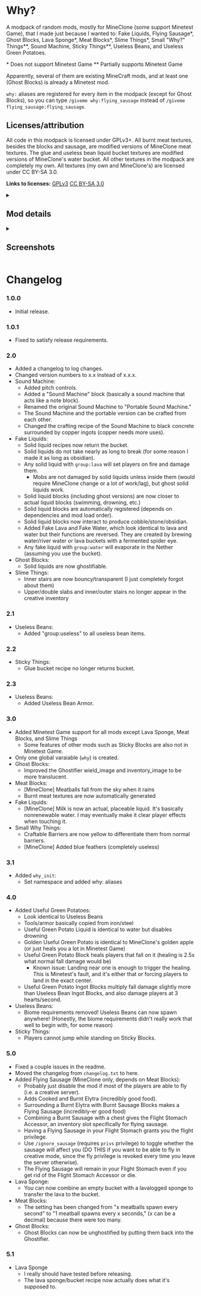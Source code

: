 # Why?
A modpack of random mods, mostly for MineClone (some support Minetest Game), that I made just because I wanted to: Fake Liquids, Flying Sausage\*, Ghost Blocks, Lava Sponge\*, Meat Blocks\*, Slime Things\*, Small "Why?" Things\*\*, Sound Machine, Sticky Things\*\*, Useless Beans, and Useless Green Potatoes.

\* Does not support Minetest Game
\*\* Partially supports Minetest Game

Apparently, several of them are existing MineCraft mods, and at least one (Ghost Blocks) is already a Minetest mod.

`why:` aliases are registered for every item in the modpack (except for Ghost Blocks), so you can type `/giveme why:flying_sausage` instead of `/giveme flying_sausage:flying_sausage`.

## Licenses/attribution
All code in this modpack is licensed under GPLv3+. All burnt meat textures, besides the blocks and sausage, are modified versions of MineClone meat textures. The glue and useless bean liquid bucket textures are modified versions of MineClone's water bucket. All other textures in the modpack are completely my own. All textures (my own and MineClone's) are licensed under CC BY-SA 3.0.

**Links to licenses:**
[GPLv3](https://www.gnu.org/licenses/gpl-3.0.en.html)
[CC BY-SA 3.0](https://creativecommons.org/licenses/by-sa/3.0/legalcode)

<details>
<summary><h2>Mod details</h2></summary>

### Fake Liquids
A mod that adds solid liquid blocks. They can be crafted by placing glass to the left, right, and bottom of the filled bucket (basically making a glass bottle with the bucket inside). Also adds fake lava and fake water (which look identical but their functions are swapped). To craft them, brew lava, water, or river water buckets with fermented spider eyes (in Minetest Game, craft the bucket with a Mese crystal).

### Flying Sausage*
Adds Cooked Elytras and Burnt Elytras (both incredibly good foods), as well as a Flying Sausage (an even better food, crafted by surrounding a Burnt Elytra with Burnt Sausage Blocks). Crafting a Flight Stomach Accessor (by mixing a chest and a burnt sausage) and putting a Flying Sausage into it will grant you the `fly` privilege. The Flying Sausage will remain in your Flight Stomach even if you get rid of the Flight Stomach Accessor or die.

### `get_group_items`
A mod that adds a function that could potentially be used in other mods. It simply searches through every item and returns a table of each item that matches each group passed to it.

### Ghost Blocks
A mod that creates Ghost Blocks, effectively normal blocks with no collision. They can be created using the "Ghostifier", which can be crafted by surrounding a ghast tear with glass blocks. Placing Ghost Blocks in the Ghostifier will convert them back to normal blocks.

<details><summary>More details</summary>

MineClone's chests, ender chests, shulker boxes, item frames, beacons, grindstones, anvils, barrels, brewing stands, furnaces (any type), hoppers, and probably other items don't work normally as ghost blocks. Armor stands work, but the armor is not shown. Anvils still fall, break items, and damage players/mobs. Beehives and bee nests probably don't work, but I don't know how to test them. Jukeboxes *work*, but it's impossible to get music discs back from them, even by breaking them.

Anything with multiple states (buttons, doors, trapdoors, observers, powered rails, command blocks, etc.) or multiple blocks (beds, doors, etc.) will not work correctly, instead turning into the "real" version when changed. Anything that can turn into another block will do so. In other words, stripping a ghost log will turn it into a normal (non-stripped) log.

Ghost scaffolding instantly turns into normal scaffolding when placed.

Most blocks should still be usable in *group* crafting recipes (since I'm not overriding most groups), meaning that ghost cobble will still be usable in any crafting recipe that uses group:cobble (such as furnaces/tools).

If you want to see inside the ghost blocks, use third-person view. As long as the camera is inside a ghost block, you should be able to see through them. This makes ghost blocks double as x-ray blocks.

</details>

### Lava Sponge*
Adds a lava sponge to MineClone. Lava sponges act exactly like normal sponges, but soak up lava instead of water. To return them to un-lava-logged sponges, use them as fuel in a furnace. They are completely safe to touch when lava-logged, mostly because I'm lazy. To craft a lava sponge, surround a regular sponge with netherrack.

### Meat Blocks*
Adds craftable, cookable, edible meat blocks to MineClone. Also adds burnt meat and sausage. Eating burnt meat sets you on fire. You can craft a meat block with any kind of meat (besides tropical fish/clownfish and pufferfish) simply by placing that meat in a 3x3 square. You can cook raw meat blocks to get cooked ones, and cooked ones to get burnt ones.

### Slime Things*
Adds slime slabs, stairs, pressure plates, and buttons.

### Small "Why?" Things**
A few of small additions: glowing sunflowers, bouncy wool, completely useless blue feathers, and craftable barriers. The barriers are crafted by surrounding obsidian with glass, and the blue feathers are crafted by combining feathers and blue dye. Minetest Game does not have sunflowers or feathers, so these features don't exist.

### Sound Machine
Adds a block that can create any sound in the game (with a few buttons for presets and pitch controls). It will play the sound when a button in the formspec is clicked, when the block is punched, or when it is powered by a redstone signal. It can be crafted by placing copper ingots around black concrete (or black wool in Minetest Game). Also adds a Portable Sound Machine, an item (not a block) that opens the same formspec.

### Sticky Things**
Adds glue and sticky blocks, which slow down players. Craft glue by combining a flower with a water bucket (a quick Google search said that one common recipe for glue was flour and water, and... pun). Craft sticky blocks mixing soul sand and ice. Sticky blocks depend on a mod included in MineClone, and are therefore not in Minetest Game.

### Useless Beans
Beans... that are useless. They grow everywhere. Annoy everyone by filling their inventories with useless beans! For added irritation, you can put one useless bean into a crafting table and get 64. Craft useless bean tools, smelt them into beangots (useless bean ingots), flood the world with useless bean liquid, and more!

### Useful Green Potatoes
Potatoes... that are green and useful. They grow everywhere, and look identical to useless beans. Craft useful green potato tools, smelt them into useful green potato ingots, flood the world with useful green potato liquid, and more!

### `why_init`
Contains basic setup stuff, as well as a few functions used by multiple mods. I mostly created it for annoying dependency reasons. All other Why mods depend on it, ensuring that it loads before all of them.

<details><summary></summary><details><summary></summary><details><summary></summary><details><summary></summary><details><summary></summary><details><summary></summary><details><summary></summary><details><summary></summary><details><summary></summary><details><summary></summary><details><summary></summary><details><summary></summary><details><summary></summary><details><summary></summary><details><summary></summary><details><summary></summary><details><summary></summary><details><summary></summary><details><summary></summary><details><summary></summary><details><summary></summary><details><summary></summary><details><summary></summary><details><summary></summary><details><summary></summary><details><summary></summary><details><summary></summary><details><summary></summary><details><summary></summary><details><summary></summary><details><summary></summary><details><summary></summary><details><summary></summary><details><summary></summary><details><summary></summary><details><summary></summary><details><summary></summary><details><summary></summary><details><summary></summary><details><summary></summary><details><summary></summary><details><summary></summary><details><summary></summary><details><summary></summary><details><summary></summary><details><summary></summary><details><summary></summary><details><summary></summary><details><summary></summary><details><summary></summary><details><summary></summary><details><summary></summary><details><summary></summary><details><summary></summary><details><summary></summary><details><summary></summary><details><summary></summary><details><summary></summary><details><summary></summary><details><summary></summary><details><summary></summary><details><summary></summary><details><summary></summary><details><summary></summary><details><summary></summary><details><summary></summary><details><summary></summary><details><summary></summary><details><summary></summary><details><summary></summary><details><summary></summary><details><summary></summary><details><summary></summary><details><summary></summary><details><summary></summary><details><summary></summary><details><summary></summary><details><summary></summary><details><summary></summary><details><summary></summary><details><summary></summary><details><summary></summary><details><summary></summary><details><summary></summary><details><summary></summary><details><summary></summary><details><summary></summary><details><summary></summary><details><summary></summary><details><summary></summary><details><summary></summary><details><summary></summary><details><summary></summary><details><summary></summary><details><summary></summary><details><summary></summary><details><summary></summary><details><summary></summary><details><summary></summary><details><summary></summary><details><summary></summary><details><summary></summary><details><summary></summary><details><summary></summary><details><summary></summary><details><summary></summary><details><summary></summary><details><summary></summary><details><summary></summary><details><summary></summary><details><summary></summary><details><summary></summary><details><summary></summary><details><summary></summary><details><summary></summary><details><summary></summary><details><summary></summary><details><summary></summary><details><summary></summary><details><summary></summary><details><summary></summary><details><summary></summary><details><summary></summary><details><summary></summary><details><summary></summary><details><summary></summary><details><summary></summary><details><summary></summary><details><summary></summary><details><summary></summary><details><summary></summary><details><summary></summary><details><summary></summary><details><summary></summary><details><summary></summary><details><summary></summary><details><summary></summary><details><summary></summary><details><summary></summary><details><summary></summary><details><summary></summary><details><summary></summary>
Well-hidden (?) secret:

You can craft an elytra with meat blocks. Just put diamond blocks in the corners, a burnt steak block in the middle, a burnt fish/cod block on top, a burnt salmon block on the bottom, a burnt rabbit block on the left, and a burnt sausage block on the right. I just hope nobody chooses to read this Markdown file in a plain text editor, or this will be incredibly obvious.
</details></details></details></details></details></details></details></details></details></details></details></details></details></details></details></details></details></details></details></details></details></details></details></details></details></details></details></details></details></details></details></details></details></details></details></details></details></details></details></details></details></details></details></details></details></details></details></details></details></details></details></details></details></details></details></details></details></details></details></details></details></details></details></details></details></details></details></details></details></details></details></details></details></details></details></details></details></details></details></details></details></details></details></details></details></details></details></details></details></details></details></details></details></details></details></details></details></details></details></details></details></details></details></details></details></details></details></details></details></details></details></details></details></details></details></details></details></details></details></details></details></details></details></details></details></details></details></details></details></details></details></details></details></details></details></details></details></details></details></details></details></details>

</details>

<details><summary><h2>Screenshots</h2></summary>

![Zoomed Items](useless_beans/screenshots/Zoomed%20Items.png)
![Items](useless_beans/screenshots/Items.png)
![Sound Machine](useless_beans/screenshots/Sound%20Machine.png)
![Sunflowers](useless_beans/screenshots/Sunflowers.png)
![Useless Beans near Beanified Village](useless_beans/screenshots/Useless%20bean%20near%20beanified%20village.png)
![Beanified Village](useless_beans/screenshots/Beanified%20Village.png)
![Uselessness of useless bean liquid](useless_beans/screenshots/Uselessness%20of%20useless%20bean%20liquid.png)

</details>

# Changelog

### 1.0.0
* Initial release.
### 1.0.1
* Fixed to satisfy release requirements.
### 2.0
* Added a changelog to log changes.
* Changed version numbers to x.x instead of x.x.x.
* Sound Machine:
    * Added pitch controls.
    * Added a "Sound Machine" block (basically a sound machine that acts like a note block).
    * Renamed the original Sound Machine to "Portable Sound Machine."
    * The Sound Machine and the portable version can be crafted from each other.
    * Changed the crafting recipe of the Sound Machine to black concrete surrounded by copper ingots (copper needs more uses).
* Fake Liquids:
    * Solid liquid recipes now return the bucket.
    * Solid liquids do not take nearly as long to break (for some reason I made it as long as obsidian).
    * Any solid liquid with `group:lava` will set players on fire and damage them.
        * Mobs are not damaged by solid liquids unless inside them (would require MineClone change or a lot of work/lag), but ghost solid liquids work.
    * Solid liquid blocks (including ghost versions) are now closer to actual liquid blocks (swimming, drowning, etc.)
    * Solid liquid blocks are automatically registered (depends on dependencies and mod load order).
    * Solid liquid blocks now interact to produce cobble/stone/obsidian.
    * Added Fake Lava and Fake Water, which look identical to lava and water but their functions are reversed. They are created by brewing water/river water or lava buckets with a fermented spider eye.
    * Any fake liquid with `group:water` will evaporate in the Nether (assuming you use the bucket).
* Ghost Blocks:
    * Solid liquids are now ghostifiable.
* Slime Things:
    * Inner stairs are now bouncy/transparent (I just completely forgot about them)
    * Upper/double slabs and inner/outer stairs no longer appear in the creative inventory
### 2.1
* Useless Beans:
    * Added "group:useless" to all useless bean items.
### 2.2
* Sticky Things:
    * Glue bucket recipe no longer returns bucket.
### 2.3
* Useless Beans:
    * Added Useless Bean Armor.
### 3.0
* Added Minetest Game support for all mods except Lava Sponge, Meat Blocks, and Slime Things
    * Some features of other mods such as Sticky Blocks are also not in Minetest Game.
* Only one global varaiable (`why`) is created.
* Ghost Blocks:
    * Improved the Ghostifier wield_image and inventory_image to be more translucent.
* Meat Blocks:
    * \[MineClone\] Meatballs fall from the sky when it rains
    * Burnt meat textures are now automatically generated
* Fake Liquids:
    * \[MineClone\] Milk is now an actual, placeable liquid. It's basically nonrenewable water. I may eventually make it clear player effects when touching it.
* Small Why Things:
    * Craftable Barriers are now yellow to differentiate them from normal barriers.
    * \[MineClone\] Added blue feathers (completely useless)
### 3.1
* Added `why_init`:
    * Set namespace and added why:<item> aliases
### 4.0
* Added Useful Green Potatoes:
    * Look identical to Useless Beans
    * Tools/armor basically copied from iron/steel
    * Useful Green Potato Liquid is identical to water but disables drowning
    * Golden Useful Green Potato is identical to MineClone's golden apple (or just heals you a lot in Minetest Game)
    * Useful Green Potato Block heals players that fall on it (healing is 2.5x what normal fall damage would be)
        * Known issue: Landing near one is enough to trigger the healing. This is Minetest's fault, and it's either that or forcing players to land in the exact center.
    * Useful Green Potato Ingot Blocks multiply fall damage slightly more than Useless Bean Ingot Blocks, and also damage players at 3 hearts/second.
* Useless Beans:
    * Biome requirements removed! Useless Beans can now spawn anywhere! (Honestly, the biome requirements didn't really work that well to begin with, for some reason)
* Sticky Things:
    * Players cannot jump while standing on Sticky Blocks.
### 5.0
* Fixed a couple issues in the readme.
* Moved the changelog from `changelog.txt` to here.
* Added Flying Sausage (MineClone only, depends on Meat Blocks):
    * Probably just disable the mod if most of the players are able to fly (i.e. a creative server).
    * Adds Cooked and Burnt Elytra (incredibly good food).
    * Surrounding a Burnt Elytra with Burnt Sausage Blocks makes a Flying Sausage (incredibly-er good food)
    * Combining a Burnt Sausage with a chest gives the Flight Stomach Accessor, an inventory slot specifically for flying sausage.
    * Having a Flying Sausage in your Flight Stomach grants you the flight privilege.
    * Use `/ignore_sausage` (requires `privs` privilege) to toggle whether the sausage will affect you (DO THIS if you want to be able to fly in creative mode, since the fly privilege is revoked every time you leave the server otherwise).
    * The Flying Sausage will remain in your Flight Stomach even if you get rid of the Flight Stomach Accessor or die.
* Lava Sponge:
    * You can now combine an empty bucket with a lavalogged sponge to transfer the lava to the bucket.
* Meat Blocks:
    * The setting has been changed from "x meatballs spawn every second" to "1 meatball spawns every x seconds," (x can be a decimal) because there were too many.
* Ghost Blocks:
    * Ghost Blocks can now be unghostified by putting them back into the Ghostifier.
### 5.1
* Lava Sponge
    * I really should have tested before releasing.
    * The lava sponge/bucket recipe now actually does what it's supposed to.